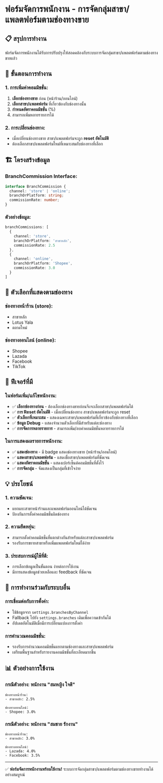 # ฟอร์มจัดการพนักงาน - การจัดกลุ่มสาขา/แพลตฟอร์มตามช่องทางขาย

## 📋 สรุปการทำงาน

ฟอร์มจัดการพนักงานได้รับการปรับปรุงให้สอดคล้องกับระบบการจัดกลุ่มสาขา/แพลตฟอร์มตามช่องทางขายแล้ว

## 🔄 ขั้นตอนการทำงาน

### 1. การเพิ่มค่าคอมมิชชั่น:
1. **เลือกช่องทางขาย** ก่อน (หน้าร้าน/ออนไลน์)
2. **เลือกสาขา/แพลตฟอร์ม** ที่เกี่ยวข้องกับช่องทางนั้น
3. **กำหนดอัตราคอมมิชชั่น** (%)
4. สามารถเพิ่มหลายรายการได้

### 2. การเปลี่ยนช่องทาง:
- เมื่อเปลี่ยนช่องทางขาย สาขา/แพลตฟอร์มจะถูก **reset อัตโนมัติ**
- ต้องเลือกสาขา/แพลตฟอร์มใหม่ที่เหมาะสมกับช่องทางที่เลือก

## 🏗️ โครงสร้างข้อมูล

### BranchCommission Interface:
```typescript
interface BranchCommission {
  channel: 'store' | 'online';
  branchOrPlatform: string;
  commissionRate: number;
}
```

### ตัวอย่างข้อมูล:
```typescript
branchCommissions: [
  {
    channel: 'store',
    branchOrPlatform: 'สาขาหลัก',
    commissionRate: 2.5
  },
  {
    channel: 'online',
    branchOrPlatform: 'Shopee',
    commissionRate: 3.0
  }
]
```

## 🎯 ตัวเลือกที่แสดงตามช่องทาง

### ช่องทางหน้าร้าน (store):
- สาขาหลัก
- Lotus Yala
- ตลาดใหม่

### ช่องทางออนไลน์ (online):
- Shopee
- Lazada
- Facebook
- TikTok

## 🔧 ฟีเจอร์ที่มี

### ในฟอร์มเพิ่ม/แก้ไขพนักงาน:
- ✅ **เลือกช่องทางก่อน** - ต้องเลือกช่องทางขายก่อนจึงจะเลือกสาขา/แพลตฟอร์มได้
- ✅ **การ Reset อัตโนมัติ** - เมื่อเปลี่ยนช่องทาง สาขา/แพลตฟอร์มจะถูก reset
- ✅ **ตัวเลือกที่เหมาะสม** - แสดงเฉพาะสาขา/แพลตฟอร์มที่เกี่ยวข้องกับช่องทางที่เลือก
- ✅ **ข้อมูล Debug** - แสดงจำนวนตัวเลือกที่มีสำหรับแต่ละช่องทาง
- ✅ **การจัดการหลายรายการ** - สามารถเพิ่ม/ลบค่าคอมมิชชั่นหลายรายการได้

### ในการแสดงผลรายการพนักงาน:
- ✅ **แสดงช่องทาง** - มี badge แสดงช่องทางขาย (หน้าร้าน/ออนไลน์)
- ✅ **แสดงสาขา/แพลตฟอร์ม** - แสดงชื่อสาขา/แพลตฟอร์มที่ชัดเจน
- ✅ **แสดงอัตราคอมมิชชั่น** - แสดงเปอร์เซ็นต์คอมมิชชั่นที่ตั้งไว้
- ✅ **การจัดกลุ่ม** - จัดแสดงเป็นกลุ่มที่เข้าใจง่าย

## 💡 ประโยชน์

### 1. **ความชัดเจน**:
- แยกแยะสาขาหน้าร้านและแพลตฟอร์มออนไลน์ได้ชัดเจน
- ป้องกันการตั้งค่าคอมมิชชั่นผิดช่องทาง

### 2. **ความยืดหยุ่น**:
- สามารถตั้งค่าคอมมิชชั่นที่แตกต่างกันสำหรับแต่ละสาขา/แพลตฟอร์ม
- รองรับการขยายสาขาหรือเพิ่มแพลตฟอร์มใหม่ได้ง่าย

### 3. **ประสบการณ์ผู้ใช้ที่ดี**:
- การเลือกข้อมูลเป็นขั้นตอน ง่ายต่อการใช้งาน
- มีการแสดงข้อมูลช่วยเหลือและ feedback ที่ชัดเจน

## 🔄 การทำงานร่วมกับระบบอื่น

### การเชื่อมต่อกับการตั้งค่า:
- ใช้ข้อมูลจาก `settings.branchesByChannel`
- Fallback ไปยัง `settings.branches` เดิมเพื่อความเข้ากันได้
- อัปเดตอัตโนมัติเมื่อมีการเปลี่ยนแปลงการตั้งค่า

### การคำนวณคอมมิชชั่น:
- รองรับการคำนวณคอมมิชชั่นแยกตามช่องทางและสาขา/แพลตฟอร์ม
- เตรียมพื้นฐานสำหรับรายงานคอมมิชชั่นที่ละเอียดมากขึ้น

## 📊 ตัวอย่างการใช้งาน

### กรณีตัวอย่าง: พนักงาน "สมหญิง ใจดี"
```
ช่องทางหน้าร้าน:
- สาขาหลัก: 2.5%

ช่องทางออนไลน์:
- Shopee: 3.0%
```

### กรณีตัวอย่าง: พนักงาน "สมชาย รักงาน"
```
ช่องทางหน้าร้าน:
- สาขาหลัก: 3.0%

ช่องทางออนไลน์:
- Lazada: 4.0%
- Facebook: 3.5%
```

---

✅ **ฟอร์มจัดการพนักงานพร้อมใช้งาน!** ระบบการจัดกลุ่มสาขา/แพลตฟอร์มตามช่องทางขายทำงานได้อย่างสมบูรณ์